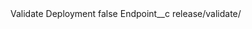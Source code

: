 <?xml version="1.0" encoding="UTF-8"?>
<CustomMetadata xmlns="http://soap.sforce.com/2006/04/metadata" xmlns:xsi="http://www.w3.org/2001/XMLSchema-instance" xmlns:xsd="http://www.w3.org/2001/XMLSchema">
    <label>Validate Deployment</label>
    <protected>false</protected>
    <values>
        <field>Endpoint__c</field>
        <value xsi:type="xsd:string">release/validate/</value>
    </values>
</CustomMetadata>
